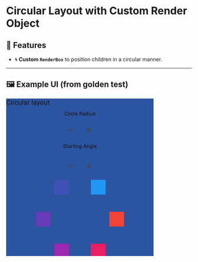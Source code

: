 # **Circular Layout with Custom Render Object**  

## 📌 **Features**
- 🌀 **Custom `RenderBox`** to position children in a circular manner.
---

## 🖼 **Example UI (from golden test)**
![Circular Layout Example](test/widgets/goldens/macos/circular_layout.png)
